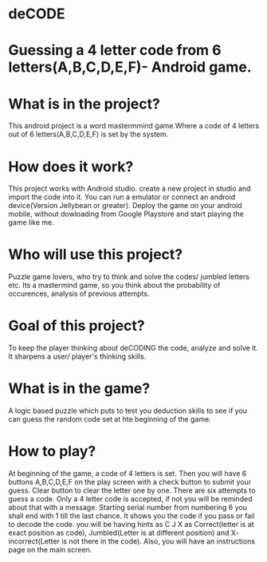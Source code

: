 # deCODE
# Guessing a 4 letter code from 6 letters(A,B,C,D,E,F)- Android game.

# What is in the project?
This android project is a word mastermmind game.Where a code of 4 letters out of 6 letters(A,B,C,D,E,F) is set by the system.

# How does it work?
This project works with Android studio. create a new project in studio and import the code into it. You can run a emulator or connect an android device(Version Jellybean or greater). Deploy the game on your android mobile, without dowloading from Google Playstore and start playing the game like me.

# Who will use this project?
Puzzle game lovers, who try to think and solve the codes/ jumbled letters etc. Its a mastermind game, so you think about the probability of occurences, analysis of previous attempts.

# Goal of this project?
To keep the player thinking about deCODING the code, analyze and solve it. It sharpens a user/ player's thinking skills.

# What is in the game?
A logic based puzzle which puts to test you deduction skills to see if you can guess the random code set at hte beginning of the game.

# How to play?
At beginning of the game, a code of 4 letters is set. Then you will have 6 buttons A,B,C,D,E,F on the play screen with a check button to submit your guess. Clear button to clear the letter one by one. There are six attempts to guess a code. Only a 4 letter code is accepted, if not you will be reminded about that with a message. Starting serial number from numbering 6 you shall end with 1 till the last chance. It shows you the code if you pass or fail to decode the code.
you will be having hints as C J X as Correct(letter is at exact position as code), Jumbled(Letter is at different position) and X- incorrect(Letter is not there in the code).
Also, you will have an instructions page on the main screen.
